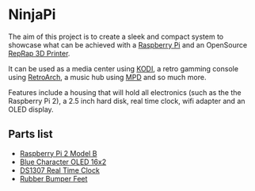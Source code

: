 NinjaPi
=======
The aim of this project is to create a sleek and compact system to showcase what can be achieved with a [Raspberry Pi](http://www.raspberrypi.org/) and an OpenSource [RepRap 3D Printer](http://reprap.org/).

It can be used as a media center using [KODI](http://kodi.tv), a retro gamming console using [RetroArch](http://www.libretro.com/), a music hub using [MPD](http://www.musicpd.org/) and so much more.

Features include a housing that will hold all electronics (such as the the Raspberry Pi 2), a 2.5 inch hard disk, real time clock, wifi adapter and an OLED display.

Parts list
----------
* [Raspberry Pi 2 Model B](http://www.adafruit.com/products/2358/)
* [Blue Character OLED 16x2](http://www.adafruit.com/products/823/)
* [DS1307 Real Time Clock](http://www.adafruit.com/product/264/)
* [Rubber Bumper Feet](http://www.adafruit.com/products/550/)
